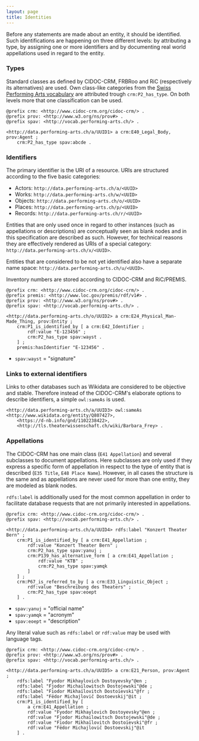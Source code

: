```yaml
---
layout: page
title: Identities
---
```


Before any statements are made about an entity, it should be identified. Such identifications are happening on three different levels: by attributing a type, by assigning one or more identifiers and by documenting real world appellations used in regard to the entity.

### Types <a id="types"></a>

Standard classes as defined by CIDOC-CRM, FRBRoo and RiC (respectively its alternatives) are used. Own class-like categories from the [Swiss Performing Arts vocabulary](https://sapa.github.io/spa-vocabulary/) are attributed trough `crm:P2_has_type`. On both levels more that one classification can be used.

```ttl
@prefix crm: <http://www.cidoc-crm.org/cidoc-crm/> .
@prefix prov: <http://www.w3.org/ns/prov#> .
@prefix spav: <http://vocab.performing-arts.ch/> .

<http://data.performing-arts.ch/a/UUID1> a crm:E40_Legal_Body, prov:Agent ;
	crm:P2_has_type spav:abcde .
```

### Identifiers <a id="identifiers"></a>

The primary identifier is the URI of a resource. URIs are structured according to the five basic categories:

* Actors: `http://data.performing-arts.ch/a/<UUID>`
* Works: `http://data.performing-arts.ch/w/<UUID>`
* Objects: `http://data.performing-arts.ch/o/<UUID>`
* Places: `http://data.performing-arts.ch/p/<UUID>`
* Records: `http://data.performing-arts.ch/r/<UUID>`

<!-- TODO: Do I have to distinguish here between works and performances? -->

Entities that are only used once in regard to other instances (such as appellations or descriptions) are conceptually seen as blank nodes and in this specification are described as such. However, for technical reasons they are effectively rendered as URIs of a special category: `http://data.performing-arts.ch/x/<UUID>`.

Entities that are considered to be not yet identified also have a separate name space: `http://data.performing-arts.ch/u/<UUID>`.

Inventory numbers are stored according to CIDOC-CRM and RiC/PREMIS.

```ttl
@prefix crm: <http://www.cidoc-crm.org/cidoc-crm/> .
@prefix premis: <http://www.loc.gov/premis/rdf/v1#> .
@prefix prov: <http://www.w3.org/ns/prov#> .
@prefix spav: <http://vocab.performing-arts.ch/> .

<http://data.performing-arts.ch/o/UUID2> a crm:E24_Physical_Man-Made_Thing, prov:Entity ;
	crm:P1_is_identified_by [ a crm:E42_Identifier ;
		rdf:value "E-123456" ;
		crm:P2_has_type spav:wayst .
	] ;
	premis:hasIdentifier "E-123456" .
```

* `spav:wayst` = "signature"

### Links to external identifiers <a id="external-identifiers"></a>

Links to other databases such as Wikidata are considered to be objective and stable. Therefore instead of the CIDOC-CRM's elaborate options to describe identifiers, a simple `owl:sameAs` is used.

```ttl
<http://data.performing-arts.ch/a/UUID3> owl:sameAs <http://www.wikidata.org/entity/Q807427>, 
	<https://d-nb.info/gnd/1102238422>, 
	<http://tls.theaterwissenschaft.ch/wiki/Barbara_Frey> .
```

<!-- TODO: This does not allow to look for external identifiers based on categories easily. Provide SPARQL code to show all Wikidata-Entries? Or use `42 Identifier` with type Wikidata? -->

### Appellations <a id="appellations"></a>

The CIDOC-CRM has one main class (`E41 Appellation`) and several subclasses to document appellations. Here subclasses are only used if they express a specific form of appellation in respect to the type of entity that is described (`E35 Title`, `E48 Place Name`). However, in all cases the structure is the same and as appellations are never used for more than one entity, they are modeled as blank nodes.

`rdfs:label` is additionally used for the most common appellation in order to facilitate database requests that are not primarily interested in appellations.

```ttl
@prefix crm: <http://www.cidoc-crm.org/cidoc-crm/> .
@prefix spav: <http://vocab.performing-arts.ch/> .

<http://data.performing-arts.ch/a/UUID4> rdfs:label "Konzert Theater Bern" ;
	crm:P1_is_identified_by [ a crm:E41_Appellation ;
		rdf:value "Konzert Theater Bern" ;
		crm:P2_has_type spav:yanuj ;
		crm:P139_has_alternative_form [ a crm:E41_Appellation ;
			rdf:value "KTB" ;
			crm:P2_has_type spav:yamqk
		]
	] ;
	crm:P67_is_referred_to_by [ a crm:E33_Linguistic_Object ;
		rdf:value "Beschreibung des Theaters" ;
		crm:P2_has_type spav:eoept
	] .
```

* `spav:yanuj` = "official name"
* `spav:yamqk` = "acronym"
* `spav:eoept` = "description"


Any literal value such as `rdfs:label` or `rdf:value` may be used with language tags.

```ttl
@prefix crm: <http://www.cidoc-crm.org/cidoc-crm/> .
@prefix prov: <http://www.w3.org/ns/prov#> .
@prefix spav: <http://vocab.performing-arts.ch/> .

<http://data.performing-arts.ch/a/UUID5> a crm:E21_Person, prov:Agent ;
	rdfs:label "Fyodor Mikhaylovich Dostoyevsky"@en ;
	rdfs:label "Fjodor Michailowitsch Dostojewski"@de ;
	rdfs:label "Fiodor Mikhaïlovitch Dostoïevski"@fr ;
	rdfs:label "Fëdor Michajlovič Dostoevskij"@it ;
	crm:P1_is_identified_by [ 
		a crm:E41_Appellation ;
		rdf:value "Fyodor Mikhaylovich Dostoyevsky"@en ;
		rdf:value "Fjodor Michailowitsch Dostojewski"@de ;
		rdf:value "Fiodor Mikhaïlovitch Dostoïevski"@fr ;
		rdf:value "Fëdor Michajlovič Dostoevskij"@it
	] .
```

<!-- TODO: Other examples, e.g. for work titles? -->

